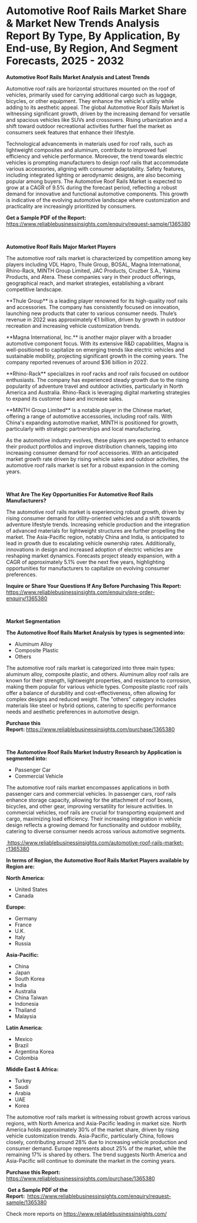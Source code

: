 <p><h1>Automotive Roof Rails Market Share & Market New Trends Analysis Report By Type, By Application, By End-use, By Region, And Segment Forecasts, 2025 - 2032</h1></p><p><strong>Automotive Roof Rails Market Analysis and Latest Trends</strong></p>
<p><p>Automotive roof rails are horizontal structures mounted on the roof of vehicles, primarily used for carrying additional cargo such as luggage, bicycles, or other equipment. They enhance the vehicle's utility while adding to its aesthetic appeal. The global Automotive Roof Rails Market is witnessing significant growth, driven by the increasing demand for versatile and spacious vehicles like SUVs and crossovers. Rising urbanization and a shift toward outdoor recreational activities further fuel the market as consumers seek features that enhance their lifestyle.</p><p>Technological advancements in materials used for roof rails, such as lightweight composites and aluminum, contribute to improved fuel efficiency and vehicle performance. Moreover, the trend towards electric vehicles is prompting manufacturers to design roof rails that accommodate various accessories, aligning with consumer adaptability. Safety features, including integrated lighting or aerodynamic designs, are also becoming popular among buyers. The Automotive Roof Rails Market is expected to grow at a CAGR of 9.5% during the forecast period, reflecting a robust demand for innovative and functional automotive components. This growth is indicative of the evolving automotive landscape where customization and practicality are increasingly prioritized by consumers.</p></p>
<p><strong>Get a Sample PDF of the Report:&nbsp;</strong> <a href="https://www.reliablebusinessinsights.com/enquiry/request-sample/1365380?utm_campaign=3545&utm_medium=2&utm_source=Github&utm_content=ia&utm_term=22032025&utm_id=automotive-roof-rails">https://www.reliablebusinessinsights.com/enquiry/request-sample/1365380</a></p>
<p>&nbsp;</p>
<p><strong>Automotive Roof Rails Major Market Players</strong></p>
<p><p>The automotive roof rails market is characterized by competition among key players including VDL Hapro, Thule Group, BOSAL, Magna International, Rhino-Rack, MINTH Group Limited, JAC Products, Cruzber S.A., Yakima Products, and Atera. These companies vary in their product offerings, geographical reach, and market strategies, establishing a vibrant competitive landscape.</p><p>**Thule Group** is a leading player renowned for its high-quality roof rails and accessories. The company has consistently focused on innovation, launching new products that cater to various consumer needs. Thule’s revenue in 2022 was approximately €1 billion, driven by growth in outdoor recreation and increasing vehicle customization trends.</p><p>**Magna International, Inc.** is another major player with a broader automotive component focus. With its extensive R&D capabilities, Magna is well-positioned to capitalize on emerging trends like electric vehicles and sustainable mobility, projecting significant growth in the coming years. The company reported revenues of around $36 billion in 2022.</p><p>**Rhino-Rack** specializes in roof racks and roof rails focused on outdoor enthusiasts. The company has experienced steady growth due to the rising popularity of adventure travel and outdoor activities, particularly in North America and Australia. Rhino-Rack is leveraging digital marketing strategies to expand its customer base and increase sales.</p><p>**MINTH Group Limited** is a notable player in the Chinese market, offering a range of automotive accessories, including roof rails. With China's expanding automotive market, MINTH is positioned for growth, particularly with strategic partnerships and local manufacturing.</p><p>As the automotive industry evolves, these players are expected to enhance their product portfolios and improve distribution channels, tapping into increasing consumer demand for roof accessories. With an anticipated market growth rate driven by rising vehicle sales and outdoor activities, the automotive roof rails market is set for a robust expansion in the coming years.</p></p>
<p>&nbsp;</p>
<p><strong>What Are The Key Opportunities For Automotive Roof Rails Manufacturers?</strong></p>
<p><p>The automotive roof rails market is experiencing robust growth, driven by rising consumer demand for utility-oriented vehicles and a shift towards adventure lifestyle trends. Increasing vehicle production and the integration of advanced materials for lightweight structures are further propelling the market. The Asia-Pacific region, notably China and India, is anticipated to lead in growth due to escalating vehicle ownership rates. Additionally, innovations in design and increased adoption of electric vehicles are reshaping market dynamics. Forecasts project steady expansion, with a CAGR of approximately 5.1% over the next five years, highlighting opportunities for manufacturers to capitalize on evolving consumer preferences.</p></p>
<p><strong>Inquire or Share Your Questions If Any Before Purchasing This Report:</strong> <a href="https://www.reliablebusinessinsights.com/enquiry/pre-order-enquiry/1365380?utm_campaign=3545&utm_medium=2&utm_source=Github&utm_content=ia&utm_term=22032025&utm_id=automotive-roof-rails">https://www.reliablebusinessinsights.com/enquiry/pre-order-enquiry/1365380</a></p>
<p>&nbsp;</p>
<p><strong>Market Segmentation</strong></p>
<p><strong>The Automotive Roof Rails Market Analysis by types is segmented into:</strong></p>
<p><ul><li>Aluminum Alloy</li><li>Composite Plastic</li><li>Others</li></ul></p>
<p><p>The automotive roof rails market is categorized into three main types: aluminum alloy, composite plastic, and others. Aluminum alloy roof rails are known for their strength, lightweight properties, and resistance to corrosion, making them popular for various vehicle types. Composite plastic roof rails offer a balance of durability and cost-effectiveness, often allowing for complex designs and reduced weight. The "others" category includes materials like steel or hybrid options, catering to specific performance needs and aesthetic preferences in automotive design.</p></p>
<p><strong>Purchase this Report:&nbsp;</strong><a href="https://www.reliablebusinessinsights.com/purchase/1365380?utm_campaign=3545&utm_medium=2&utm_source=Github&utm_content=ia&utm_term=22032025&utm_id=automotive-roof-rails">https://www.reliablebusinessinsights.com/purchase/1365380</a></p>
<p>&nbsp;</p>
<p><strong>The Automotive Roof Rails Market Industry Research by Application is segmented into:</strong></p>
<p><ul><li>Passenger Car</li><li>Commercial Vehicle</li></ul></p>
<p><p>The automotive roof rails market encompasses applications in both passenger cars and commercial vehicles. In passenger cars, roof rails enhance storage capacity, allowing for the attachment of roof boxes, bicycles, and other gear, improving versatility for leisure activities. In commercial vehicles, roof rails are crucial for transporting equipment and cargo, maximizing load efficiency. Their increasing integration in vehicle design reflects a growing demand for functionality and outdoor mobility, catering to diverse consumer needs across various automotive segments.</p></p>
<p><a href="https://www.reliablebusinessinsights.com/automotive-roof-rails-market-r1365380?utm_campaign=3545&utm_medium=2&utm_source=Github&utm_content=ia&utm_term=22032025&utm_id=automotive-roof-rails">&nbsp;https://www.reliablebusinessinsights.com/automotive-roof-rails-market-r1365380</a></p>
<p><strong>In terms of Region, the Automotive Roof Rails Market Players available by Region are:</strong></p>
<p>
    <p> <strong> North America: </strong>
        <ul>
            <li>United States</li>
            <li>Canada</li>
        </ul>
        </p> 
    <p> <strong> Europe: </strong>
        <ul>
            <li>Germany</li>
            <li>France</li>
            <li>U.K.</li>
            <li>Italy</li>
            <li>Russia</li>
        </ul>
        </p> 
    <p> <strong> Asia-Pacific: </strong>
        <ul>
            <li>China</li>
            <li>Japan</li>
            <li>South Korea</li>
            <li>India</li>
            <li>Australia</li>
            <li>China Taiwan</li>
            <li>Indonesia</li>
            <li>Thailand</li>
            <li>Malaysia</li>
        </ul>
        </p> 
    <p> <strong> Latin America: </strong>
        <ul>
            <li>Mexico</li>
            <li>Brazil</li>
            <li>Argentina Korea</li>
            <li>Colombia</li>
        </ul>
        </p> 
    <p> <strong> Middle East & Africa: </strong>
        <ul>
            <li>Turkey</li>
            <li>Saudi</li>
            <li>Arabia</li>
            <li>UAE</li>
            <li>Korea</li>
        </ul>
    </p>
    </p>
<p><p>The automotive roof rails market is witnessing robust growth across various regions, with North America and Asia-Pacific leading in market size. North America holds approximately 30% of the market share, driven by rising vehicle customization trends. Asia-Pacific, particularly China, follows closely, contributing around 28% due to increasing vehicle production and consumer demand. Europe represents about 25% of the market, while the remaining 17% is shared by others. The trend suggests North America and Asia-Pacific will continue to dominate the market in the coming years.</p></p>
<p><strong>Purchase this Report: </strong><a href="https://www.reliablebusinessinsights.com/purchase/1365380?utm_campaign=3545&utm_medium=2&utm_source=Github&utm_content=ia&utm_term=22032025&utm_id=automotive-roof-rails">https://www.reliablebusinessinsights.com/purchase/1365380</a></p>
<p>&nbsp;<strong>Get a Sample PDF of the Report:&nbsp;&nbsp;</strong><a href="https://www.reliablebusinessinsights.com/enquiry/request-sample/1365380?utm_campaign=3545&utm_medium=2&utm_source=Github&utm_content=ia&utm_term=22032025&utm_id=automotive-roof-rails">https://www.reliablebusinessinsights.com/enquiry/request-sample/1365380</a></p>
<p><strong></strong></p>
<p>Check more reports on <a href="https://www.reliablebusinessinsights.com/?utm_campaign=3545&utm_medium=2&utm_source=Github&utm_content=ia&utm_term=22032025&utm_id=automotive-roof-rails">https://www.reliablebusinessinsights.com/</a></p>